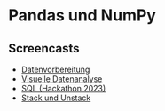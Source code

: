 # Pandas und NumPy

## Screencasts

- [Datenvorbereitung](https://youtu.be/hzzaP_hVwns)
- [Visuelle Datenanalyse](https://youtu.be/8DXgBc-TCbM)
- [SQL (Hackathon 2023)](https://youtu.be/t8Epkrat2WI)
- [Stack und Unstack](https://youtu.be/OWF2ftLXHGY)
